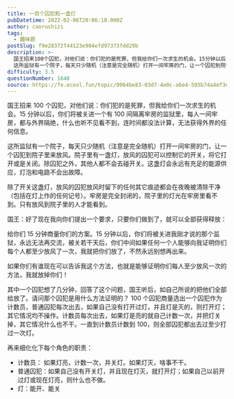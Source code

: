 ```yaml
---
title: 一百个囚犯和一盏灯
pubDatetime: 2022-02-06T20:06:18.000Z
author: caorushizi
tags:
  - 趣味题
postSlug: f9e28372f44123e904efd97373fdd29b
description: >-
  国王招来100个囚犯，对他们说：你们犯的是死罪，但我给你们一次求生的机会。15分钟以后，你们将被关进一个有100间隔离牢房的监狱里，每人一间牢房，都与外界隔绝，什么也听不见看不到，连时间都没法计算，无法获得外界的任何信息。
  这所监狱有一个院子，每天只少随机（注意是完全随机）打开一间牢房的门，让一个囚犯到院子里来放风。院子里有一盏灯，放风的囚犯可以控制它的开关，将它打开或是关闭。除囚犯之外，其他人都
difficulty: 3.5
questionNumber: 1648
source: https://fe.ecool.fun/topic/0064be83-03d7-4e0c-a6e4-595b74a4ef3e
---
```


国王招来 100 个囚犯，对他们说：你们犯的是死罪，但我给你们一次求生的机会。15 分钟以后，你们将被关进一个有 100 间隔离牢房的监狱里，每人一间牢房，都与外界隔绝，什么也听不见看不到，连时间都没法计算，无法获得外界的任何信息。

这所监狱有一个院子，每天只少随机（注意是完全随机）打开一间牢房的门，让一个囚犯到院子里来放风。院子里有一盏灯，放风的囚犯可以控制它的开关，将它打开或是关闭。除囚犯之外，其他人都不会去碰开关。这盏灯会永远有充足的能源供应，灯泡和电路不会出故障。

除了开关这盏灯，放风的囚犯放风时留下的任何其它痕迹都会在夜晚被清除干净（包括在灯上作的任何记号）。牢房是完全封闭的，院子里的灯光在牢房里看不到。只有放风到院子里的人才能看到。

国王：好了现在我向你们提出一个要求，只要你们做到了，就可以全部获得释放：

给你们 15 分钟商量你们的方案。15 分钟以后，你们将被关进我刚才说的那个监狱，永远无法再交流，被关若干天后，你们中间如果任何一个人能够向我证明你们每个人都至少放风了一次，我就把你们放了，不然永远别想再出来。

如果你们有谁现在可以告诉我这个方法，也就是能够证明你们每人至少放风一次的方法，我就放掉你们！

其中一个囚犯想了几分钟，回答了这个问题，国王听后，如自己所说的把他们全部给放了。请问那个囚犯是用什么方法证明的？
100 个囚犯商量选出一个囚犯作为计数员，普通囚犯每次出去，如果自己没有打开过灯，并且灯是灭的，则打开灯；其它情况均不操作。计数员每次出去，如果灯是亮的就自己计数一次，并把灯关掉，其它情况什么也不干。一直到计数员计数到 100，则全部囚犯都出去过至少打过一次灯。

再来细化化下每个角色的职责：

- 计数员： 如果灯亮，计数一次，并关灯。如果灯灭，啥事不干。
- 普通囚犯：如果自己没有开关灯，并且现在灯灭，就打开灯；如果自己以前开过灯或现在灯亮，则什么也不做。
- 灯：能开、能关
